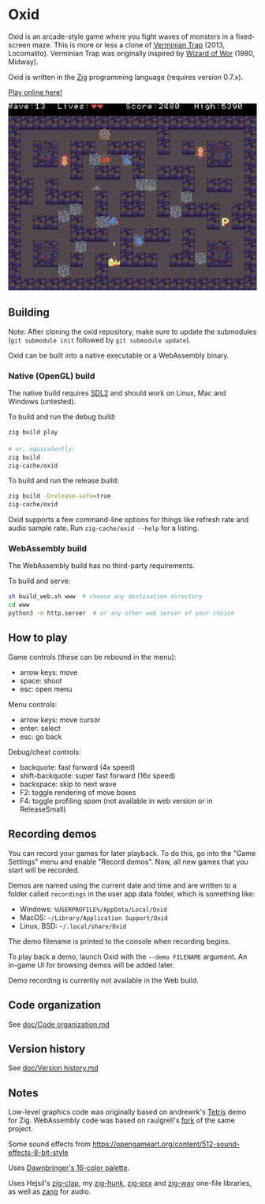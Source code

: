 # Oxid

Oxid is an arcade-style game where you fight waves of monsters in a fixed-screen maze. This is more or less a clone of [Verminian Trap](http://locomalito.com/verminian_trap.php) (2013, Locomalito). Verminian Trap was originally inspired by [Wizard of Wor](https://en.wikipedia.org/wiki/Wizard_of_Wor) (1980, Midway).

Oxid is written in the [Zig](https://ziglang.org) programming language (requires version 0.7.x).

[Play online here!](https://dbandstra.github.io/oxid/)

![Screenshot](screenshot.png)

## Building

Note: After cloning the oxid repository, make sure to update the submodules (`git submodule init` followed by `git submodule update`).

Oxid can be built into a native executable or a WebAssembly binary.

### Native (OpenGL) build

The native build requires [SDL2](https://www.libsdl.org/) and should work on Linux, Mac and Windows (untested).

To build and run the debug build:

```sh
zig build play

# or, equivalently:
zig build
zig-cache/oxid
```

To build and run the release build:

```sh
zig build -Drelease-safe=true
zig-cache/oxid
```

Oxid supports a few command-line options for things like refresh rate and audio sample rate. Run `zig-cache/oxid --help` for a listing.

### WebAssembly build

The WebAssembly build has no third-party requirements.

To build and serve:

```sh
sh build_web.sh www  # choose any destination directory
cd www
python3 -m http.server  # or any other web server of your choice
```

## How to play

Game controls (these can be rebound in the menu):

* arrow keys: move
* space: shoot
* esc: open menu

Menu controls:

* arrow keys: move cursor
* enter: select
* esc: go back

Debug/cheat controls:

* backquote: fast forward (4x speed)
* shift-backquote: super fast forward (16x speed)
* backspace: skip to next wave
* F2: toggle rendering of move boxes
* F4: toggle profiling spam (not available in web version or in ReleaseSmall)

## Recording demos

You can record your games for later playback. To do this, go into the "Game
Settings" menu and enable "Record demos". Now, all new games that you start
will be recorded.

Demos are named using the current date and time and are written to a folder
called `recordings` in the user app data folder, which is something like:

* Windows: `%USERPROFILE%/AppData/Local/Oxid`
* MacOS: `~/Library/Application Support/Oxid`
* Linux, BSD: `~/.local/share/Oxid`

The demo filename is printed to the console when recording begins.

To play back a demo, launch Oxid with the `--demo FILENAME` argument. An
in-game UI for browsing demos will be added later.

Demo recording is currently not available in the Web build.

## Code organization

See [doc/Code organization.md](doc/Code%20organization.md)

## Version history

See [doc/Version history.md](doc/Version%20history.md)

## Notes

Low-level graphics code was originally based on andrewrk's [Tetris](https://github.com/andrewrk/tetris) demo for Zig. WebAssembly code was based on raulgrell's [fork](https://github.com/raulgrell/tetris) of the same project.

Some sound effects from https://opengameart.org/content/512-sound-effects-8-bit-style

Uses [Dawnbringer's 16-color palette](http://pixeljoint.com/forum/forum_posts.asp?TID=12795).

Uses Hejsil's [zig-clap](https://github.com/Hejsil/zig-clap), my [zig-hunk](https://github.com/dbandstra/zig-hunk), [zig-pcx](https://github.com/dbandstra/zig-pcx) and [zig-wav](https://github.com/dbandstra/zig-wav) one-file libraries, as well as [zang](https://github.com/dbandstra/zang) for audio.
